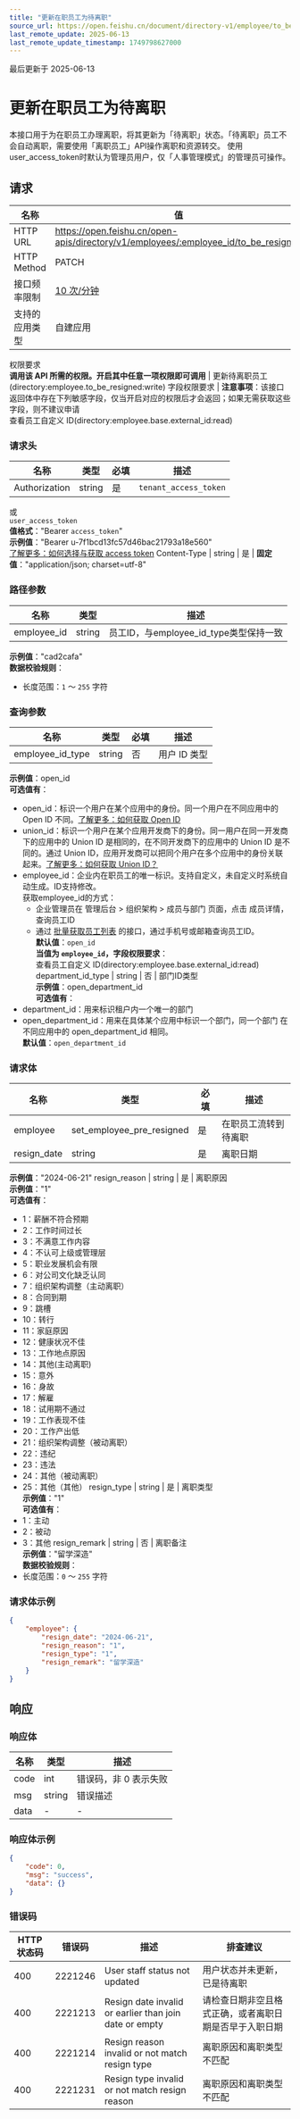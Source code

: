```yaml
---
title: "更新在职员工为待离职"
source_url: https://open.feishu.cn/document/directory-v1/employee/to_be_resigned
last_remote_update: 2025-06-13
last_remote_update_timestamp: 1749798627000
---
```

最后更新于 2025-06-13

# 更新在职员工为待离职

本接口用于为在职员工办理离职，将其更新为「待离职」状态。「待离职」员工不会自动离职，需要使用「离职员工」API操作离职和资源转交。
使用user_access_token时默认为管理员用户，仅「人事管理模式」的管理员可操作。

## 请求
名称 | 值
---|---
HTTP URL | https://open.feishu.cn/open-apis/directory/v1/employees/:employee_id/to_be_resigned
HTTP Method | PATCH
接口频率限制 | [10 次/分钟](https://open.feishu.cn/document/ukTMukTMukTM/uUzN04SN3QjL1cDN)
支持的应用类型 | 自建应用
权限要求  
            **调用该 API 所需的权限。开启其中任意一项权限即可调用** | 更新待离职员工(directory:employee.to_be_resigned:write)
字段权限要求 | **注意事项**：该接口返回体中存在下列敏感字段，仅当开启对应的权限后才会返回；如果无需获取这些字段，则不建议申请  
        查看员工自定义 ID(directory:employee.base.external_id:read)

### 请求头

名称 | 类型 | 必填 | 描述
--- | --- | --- | ---
Authorization | string | 是 | `tenant_access_token`  
或  
`user_access_token`  
**值格式**："Bearer `access_token`"  
**示例值**："Bearer u-7f1bcd13fc57d46bac21793a18e560"  
[了解更多：如何选择与获取 access token](https://open.feishu.cn/document/uAjLw4CM/ugTN1YjL4UTN24CO1UjN/trouble-shooting/how-to-choose-which-type-of-token-to-use)
Content-Type | string | 是 | **固定值**："application/json; charset=utf-8"

### 路径参数

名称 | 类型 | 描述
--- | --- | ---
employee_id | string | 员工ID，与employee_id_type类型保持一致  
**示例值**："cad2cafa"  
**数据校验规则**：  
- 长度范围：`1` ～ `255` 字符

### 查询参数

名称 | 类型 | 必填 | 描述
--- | --- | --- | ---
employee_id_type | string | 否 | 用户 ID 类型  
**示例值**：open_id  
**可选值有**：  
- open_id：标识一个用户在某个应用中的身份。同一个用户在不同应用中的 Open ID 不同。[了解更多：如何获取 Open ID](https://open.feishu.cn/document/uAjLw4CM/ugTN1YjL4UTN24CO1UjN/trouble-shooting/how-to-obtain-openid)  
- union_id：标识一个用户在某个应用开发商下的身份。同一用户在同一开发商下的应用中的 Union ID 是相同的，在不同开发商下的应用中的 Union ID 是不同的。通过 Union ID，应用开发商可以把同个用户在多个应用中的身份关联起来。[了解更多：如何获取 Union ID？](https://open.feishu.cn/document/uAjLw4CM/ugTN1YjL4UTN24CO1UjN/trouble-shooting/how-to-obtain-union-id)  
- employee_id：企业内在职员工的唯一标识。支持自定义，未自定义时系统自动生成。ID支持修改。  
获取employee_id的方式：  
  - 企业管理员在 管理后台 > 组织架构 > 成员与部门 页面，点击 成员详情，查询员工ID  
  - 通过 [批量获取员工列表](https://open.feishu.cn/document/uAjLw4CM/ukTMukTMukTM/directory-v1/employee/filter) 的接口，通过手机号或邮箱查询员工ID。  
**默认值**：`open_id`  
**当值为 `employee_id`，字段权限要求**：  
查看员工自定义 ID(directory:employee.base.external_id:read)
department_id_type | string | 否 | 部门ID类型  
**示例值**：open_department_id  
**可选值有**：  
- department_id：用来标识租户内一个唯一的部门  
- open_department_id：用来在具体某个应用中标识一个部门，同一个部门 在不同应用中的 open_department_id 相同。  
**默认值**：`open_department_id`

### 请求体

名称 | 类型 | 必填 | 描述
--- | --- | --- | ---
employee | set_employee_pre_resigned | 是 | 在职员工流转到待离职
resign_date | string | 是 | 离职日期  
**示例值**："2024-06-21"
resign_reason | string | 是 | 离职原因  
**示例值**："1"  
**可选值有**：  
- 1：薪酬不符合预期  
- 2：工作时间过长  
- 3：不满意工作内容  
- 4：不认可上级或管理层  
- 5：职业发展机会有限  
- 6：对公司文化缺乏认同  
- 7：组织架构调整（主动离职）  
- 8：合同到期  
- 9：跳槽  
- 10：转行  
- 11：家庭原因  
- 12：健康状况不佳  
- 13：工作地点原因  
- 14：其他(主动离职)  
- 15：意外  
- 16：身故  
- 17：解雇  
- 18：试用期不通过  
- 19：工作表现不佳  
- 20：工作产出低  
- 21：组织架构调整（被动离职）  
- 22：违纪  
- 23：违法  
- 24：其他（被动离职）  
- 25：其他（其他）
resign_type | string | 是 | 离职类型  
**示例值**："1"  
**可选值有**：  
- 1：主动  
- 2：被动  
- 3：其他
resign_remark | string | 否 | 离职备注  
**示例值**："留学深造"  
**数据校验规则**：  
- 长度范围：`0` ～ `255` 字符

### 请求体示例
```json
{
    "employee": {
        "resign_date": "2024-06-21",
        "resign_reason": "1",
        "resign_type": "1",
        "resign_remark": "留学深造"
    }
}
```

## 响应

### 响应体

名称 | 类型 | 描述
--- | --- | ---
code | int | 错误码，非 0 表示失败
msg | string | 错误描述
data | \- | \-

### 响应体示例
```json
{
    "code": 0,
    "msg": "success",
    "data": {}
}
```

### 错误码

HTTP状态码 | 错误码 | 描述 | 排查建议
--- | --- | --- | ---
400 | 2221246 | User staff status not updated | 用户状态并未更新，已是待离职
400 | 2221213 | Resign date invalid or earlier than join date or empty | 请检查日期非空且格式正确，或者离职日期是否早于入职日期
400 | 2221214 | Resign reason invalid or not match resign type | 离职原因和离职类型不匹配
400 | 2221231 | Resign type invalid or not match resign reason | 离职原因和离职类型不匹配
